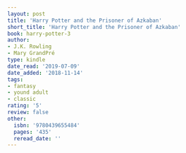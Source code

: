 ```yaml
---
layout: post
title: 'Harry Potter and the Prisoner of Azkaban'
short_title: 'Harry Potter and the Prisoner of Azkaban'
book: harry-potter-3
author:
- J.K. Rowling
- Mary GrandPré
type: kindle
date_read: '2019-07-09'
date_added: '2018-11-14'
tags:
- fantasy
- yound adult
- classic
rating: '5'
review: false
other:
  isbn: '9780439655484'
  pages: '435'
  reread_date: ''
---
```

